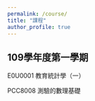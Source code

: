 ```yaml
---
permalink: /course/
title: "課程"
author_profile: true
---
```


## 109學年度第一學期

E0U0001 教育統計學（一）

PCC8008	測驗的數理基礎